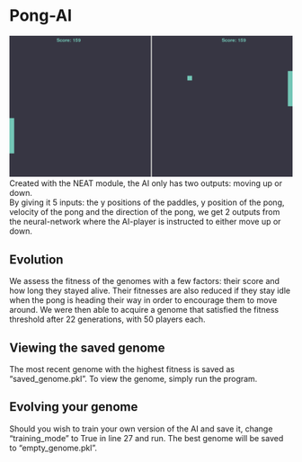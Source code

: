  # Pong-AI
 
 ![image](result.png)
Created with the NEAT module, the AI only has two outputs: moving up or down.\
By giving it 5 inputs: the y positions of the paddles, y position of the pong, velocity of the pong and the direction of the pong, we get 2 outputs from the neural-network where the AI-player is instructed to either move up or down. 
## Evolution
  
We assess the fitness of the genomes with a few factors: their score and how long they stayed alive. Their fitnesses are also reduced if they stay idle when the pong is heading their way in order to encourage them to move around. We were then able to acquire a genome that satisfied the fitness threshold after 22 generations, with 50 players each.

## Viewing the saved genome
  
The most recent genome with the highest fitness is saved as “saved_genome.pkl”. To view the genome, simply run the program.

## Evolving your genome
  
Should you wish to train your own version of the AI and save it, change “training_mode” to True in line 27 and run. The best genome will be saved to “empty_genome.pkl”.
